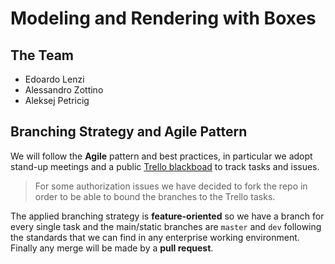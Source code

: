 # Modeling and Rendering with Boxes

## The Team

* Edoardo Lenzi
* Alessandro Zottino
* Aleksej Petricig

## Branching Strategy and Agile Pattern

We will follow the **Agile** pattern and best practices, in particular we adopt stand-up meetings and a public [Trello blackboad](https://trello.com/b/GHashjJM/cubes-2019) to track tasks and issues. 

> For some authorization issues we have decided to fork the repo in order to be able to bound the branches to the Trello tasks.

The applied branching strategy is **feature-oriented** so we have a branch for every single task and the main/static branches are `master` and `dev` following the standards that we can find in any enterprise working environment. Finally any merge will be made by a **pull request**. 